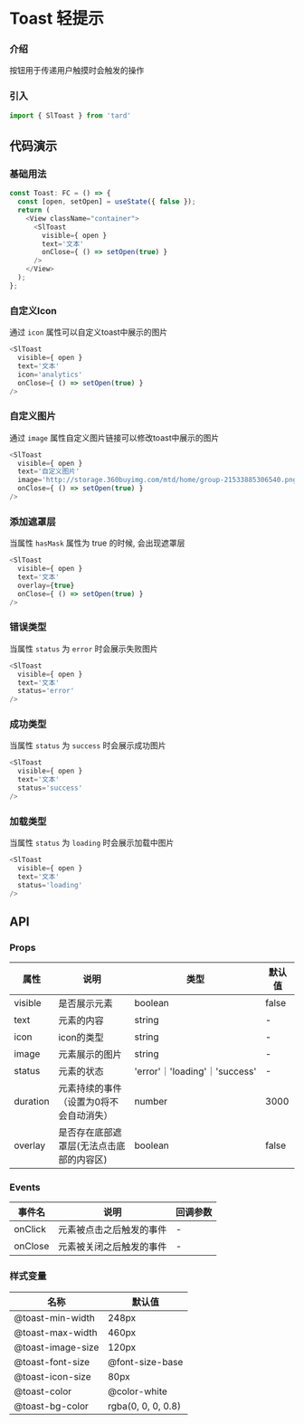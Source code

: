 # Toast 轻提示
### 介绍
按钮用于传递用户触摸时会触发的操作
### 引入
```js
import { SlToast } from 'tard'
```

## 代码演示
### 基础用法
```js
const Toast: FC = () => {
  const [open, setOpen] = useState({ false });
  return (
    <View className="container">
      <SlToast
        visible={ open }
        text='文本'
        onClose={ () => setOpen(true) }
      />
    </View>
  );
};
```

### 自定义Icon
通过 `icon` 属性可以自定义toast中展示的图片
```js
<SlToast
  visible={ open }
  text='文本'
  icon='analytics'
  onClose={ () => setOpen(true) }
/>
```

### 自定义图片
通过 `image` 属性自定义图片链接可以修改toast中展示的图片
```js
<SlToast
  visible={ open }
  text='自定义图片'
  image='http://storage.360buyimg.com/mtd/home/group-21533885306540.png' 
  onClose={ () => setOpen(true) }
/>
```

### 添加遮罩层
当属性 `hasMask` 属性为 true 的时候, 会出现遮罩层
```js
<SlToast
  visible={ open }
  text='文本'
  overlay={true}
  onClose={ () => setOpen(true) }
/>
```

### 错误类型
当属性 `status` 为 `error` 时会展示失败图片
```js
<SlToast
  visible={ open }
  text='文本'
  status='error' 
/>
```

### 成功类型
当属性 `status` 为 `success` 时会展示成功图片
```js
<SlToast
  visible={ open }
  text='文本'
  status='success' 
/>
```
### 加载类型
当属性 `status` 为 `loading` 时会展示加载中图片
```js
<SlToast
  visible={ open }
  text='文本'
  status='loading' 
/>
```


## API
### Props
| 属性     | 说明                                     | 类型                | 默认值    |
| -------- | ---------------------------------------- | ------------------- | --------- |
| visible | 是否展示元素                             | boolean             | false     |
| text     | 元素的内容                               | string              | -         |
| icon     | icon的类型                               | string              | -         |
| image    | 元素展示的图片                           | string              | -         |
| status   | 元素的状态                               | 'error'｜'loading'｜'success' | - |
| duration | 元素持续的事件（设置为0将不会自动消失）  | number              | 3000      |
| overlay  | 是否存在底部遮罩层(无法点击底部的内容区) | boolean             | false        |

### Events
|  事件名   | 说明  | 回调参数 |
|  ----  | ----  | ---- |
| onClick  | 元素被点击之后触发的事件 | - |
| onClose  | 元素被关闭之后触发的事件 | - |

### 样式变量
|  名称  | 默认值 |
|  ---- | ---- |
|  @toast-min-width | 248px |
|  @toast-max-width | 460px |
|  @toast-image-size | 120px |
|  @toast-font-size  | @font-size-base |
|  @toast-icon-size  |  80px |
|  @toast-color  | @color-white |
|  @toast-bg-color | rgba(0, 0, 0, 0.8) |
